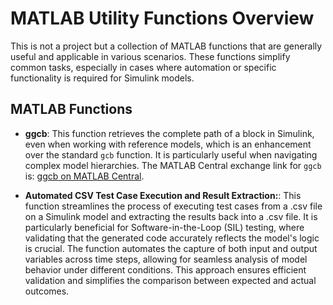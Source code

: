 
# MATLAB Utility Functions Overview

This is not a project but a collection of MATLAB functions that are generally useful and applicable in various scenarios. These functions simplify common tasks, especially in cases where automation or specific functionality is required for Simulink models.

## MATLAB Functions

- **ggcb**: This function retrieves the complete path of a block in Simulink, even when working with reference models, which is an enhancement over the standard `gcb` function. It is particularly useful when navigating complex model hierarchies. The MATLAB Central exchange link for `ggcb` is: [ggcb on MATLAB Central](https://in.mathworks.com/matlabcentral/fileexchange/74722-ggcb).

- **Automated CSV Test Case Execution and Result Extraction:**: This function streamlines the process of executing test cases from a .csv file on a Simulink model and extracting the results back into a .csv file. It is particularly beneficial for Software-in-the-Loop (SIL) testing, where validating that the generated code accurately reflects the model's logic is crucial. The function automates the capture of both input and output variables across time steps, allowing for seamless analysis of model behavior under different conditions. This approach ensures efficient validation and simplifies the comparison between expected and actual outcomes.
